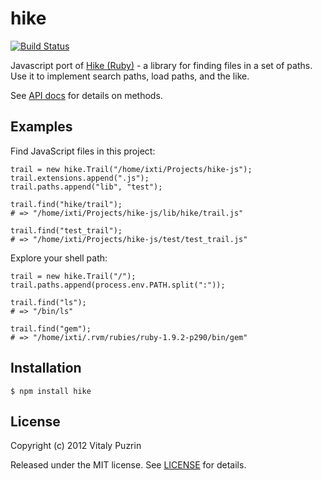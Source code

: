 hike
====

[![Build Status](https://travis-ci.org/nodeca/hike-js.png?branch=master)](https://travis-ci.org/nodeca/hike-js)

Javascript port of [Hike (Ruby)][hike] - a library for finding files in a set
of paths. Use it to implement search paths, load paths, and the like.

See [API docs][apidoc] for details on methods.


Examples
--------

Find JavaScript files in this project:

    trail = new hike.Trail("/home/ixti/Projects/hike-js");
    trail.extensions.append(".js");
    trail.paths.append("lib", "test");

    trail.find("hike/trail");
    # => "/home/ixti/Projects/hike-js/lib/hike/trail.js"

    trail.find("test_trail");
    # => "/home/ixti/Projects/hike-js/test/test_trail.js"

Explore your shell path:

    trail = new hike.Trail("/");
    trail.paths.append(process.env.PATH.split(":"));

    trail.find("ls");
    # => "/bin/ls"

    trail.find("gem");
    # => "/home/ixti/.rvm/rubies/ruby-1.9.2-p290/bin/gem"


Installation
------------

    $ npm install hike


License
-------

Copyright (c) 2012 Vitaly Puzrin

Released under the MIT license. See [LICENSE][license] for details.


[hike]:     https://github.com/sstephenson/hike/
[apidoc]:   http://nodeca.github.com/hike-js/
[license]:  https://raw.github.com/nodeca/hike-js/master/LICENSE

